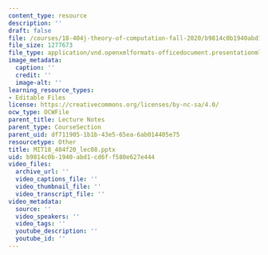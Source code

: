 ```yaml
---
content_type: resource
description: ''
draft: false
file: /courses/18-404j-theory-of-computation-fall-2020/b9814c0b1940abd1cd6ff580e627e444_MIT18_404f20_lec8.pptx
file_size: 1277673
file_type: application/vnd.openxmlformats-officedocument.presentationml.presentation
image_metadata:
  caption: ''
  credit: ''
  image-alt: ''
learning_resource_types:
- Editable Files
license: https://creativecommons.org/licenses/by-nc-sa/4.0/
ocw_type: OCWFile
parent_title: Lecture Notes
parent_type: CourseSection
parent_uid: df711905-1b1b-43e5-65ea-6ab014405e75
resourcetype: Other
title: MIT18_404f20_lec08.pptx
uid: b9814c0b-1940-abd1-cd6f-f580e627e444
video_files:
  archive_url: ''
  video_captions_file: ''
  video_thumbnail_file: ''
  video_transcript_file: ''
video_metadata:
  source: ''
  video_speakers: ''
  video_tags: ''
  youtube_description: ''
  youtube_id: ''
---
```

